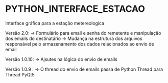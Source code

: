 # PYTHON_INTERFACE_ESTACAO
Interface gráfica para a estação metereologica

Versão 2.0:
-> Formulário para email e senha do remetente e manipulação dos emails do destinatário
-> Mudança na estrutura dos arquivos responsável pelo armazenamento dos dados relacionados ao envio de email

Versão 1.0.10:
-> Ajsutes na lógica do envio de emails

Versão 1.0.9 :
-> O thread do envio de emails passa de Python Thread para Thread PyQt5